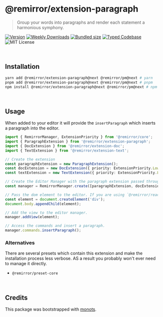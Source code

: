 # @remirror/extension-paragraph

> Group your words into paragraphs and render each statement a harmonious symphony.

[![Version][version]][npm] [![Weekly Downloads][downloads-badge]][npm]
[![Bundled size][size-badge]][size] [![Typed Codebase][typescript]](./src/index.ts)
![MIT License][license]

[version]: https://flat.badgen.net/npm/v/@remirror/extension-paragraph
[npm]: https://npmjs.com/package/@remirror/extension-paragraph
[license]: https://flat.badgen.net/badge/license/MIT/purple
[size]: https://bundlephobia.com/result?p=@remirror/extension-paragraph
[size-badge]: https://flat.badgen.net/bundlephobia/minzip/@remirror/extension-paragraph
[typescript]: https://flat.badgen.net/badge/icon/TypeScript?icon=typescript&label
[downloads-badge]: https://badgen.net/npm/dw/@remirror/extension-paragraph/red?icon=npm

<br />

## Installation

```bash
yarn add @remirror/extension-paragraph@next @remirror/pm@next # yarn
pnpm add @remirror/extension-paragraph@next @remirror/pm@next # pnpm
npm install @remirror/extension-paragraph@next @remirror/pm@next # npm
```

<br />

## Usage

When added to your editor it will provide the `insertParagraph` which inserts a paragraph into the
editor.

```ts
import { RemirrorManager, ExtensionPriority } from '@remirror/core';
import { ParagraphExtension } from '@remirror/extension-paragraph';
import { DocExtension } from '@remirror/extension-doc';
import { TextExtension } from '@remirror/extension-text';

// Create the extension
const paragraphExtension = new ParagraphExtension();
const docExtension = new DocExtension({ priority: ExtensionPriority.Low });
const textExtension = new TextExtension({ priority: ExtensionPriority.Low });

// Create the Editor Manager with the paragraph extension passed through.
const manager = RemirrorManager.create([paragraphExtension, docExtension, textExtension]);

// Pass the dom element to the editor. If you are using `@remirror/react` this is done for you.
const element = document.createElement('div');
document.body.appendChild(element);

// Add the view to the editor manager.
manager.addView(element);

// Access the commands and insert a paragraph.
manager.commands.insertParagraph();
```

### Alternatives

There are several presets which contain this extension and make the installation process less
verbose. AS a result you probably won't ever need to manage it directly.

- `@remirror/preset-core`

<br />

## Credits

This package was bootstrapped with [monots].

[monots]: https://github.com/monots/monots
